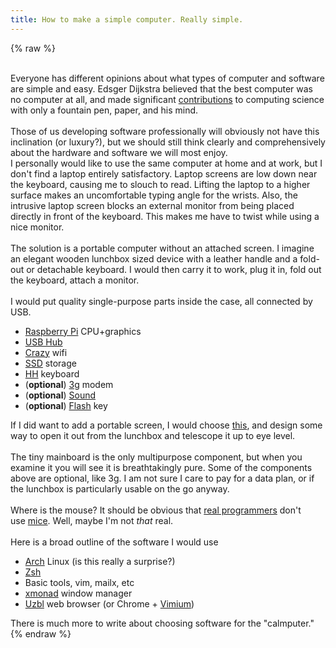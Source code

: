 ```yaml
---
title: How to make a simple computer. Really simple.
---
```


{% raw %}
<div class="css-full-post-content js-full-post-content">
<br />Everyone has different opinions about what types of computer and software are simple and easy. Edsger Dijkstra believed that the best computer was no computer at all, and made significant&nbsp;<a href="http://bit.ly/pHQKpZ">contributions</a>&nbsp;to computing science with only a fountain pen, paper, and his mind.<br /><br />Those of us developing software professionally will obviously not have this inclination (or luxury?), but we should still think clearly and comprehensively about the hardware and software we will most enjoy.<br />I personally would like to use the same computer at home and at work, but I don't find a laptop entirely satisfactory. Laptop screens are low down near the keyboard, causing me to slouch to read. Lifting the laptop to a higher surface makes an uncomfortable typing angle for the wrists. Also, the intrusive laptop screen blocks an external monitor from being placed directly in front of the keyboard. This makes me have to twist while using a nice monitor.<br /><br />The solution is a portable computer without an attached screen. I imagine an elegant wooden lunchbox sized device with a leather handle and a fold-out or detachable keyboard. I would then carry it to work, plug it in, fold out the keyboard, attach a monitor.<br /><br />I would put quality single-purpose parts inside the case, all connected by USB.<br /><ul><li><a href="http://www.raspberrypi.org/">Raspberry Pi</a>&nbsp;CPU+graphics</li><li><a href="http://amzn.to/nP7M0D">USB Hub</a></li><li><a href="http://amzn.to/pj2Hhm">Crazy</a>&nbsp;wifi</li><li><a href="http://amzn.to/qRppye">SSD</a>&nbsp;storage</li><li><a href="http://amzn.to/qfsync">HH</a>&nbsp;keyboard</li><li>(<strong>optional</strong>)&nbsp;<a href="http://amzn.to/pt1MQm">3g</a>&nbsp;modem</li><li>(<strong>optional</strong>)&nbsp;<a href="http://amzn.to/oWt6Jq">Sound</a></li><li>(<strong>optional</strong>)&nbsp;<a href="http://amzn.to/pIezwp">Flash</a>&nbsp;key</li></ul>If I did want to add a portable screen, I would choose&nbsp;<a href="http://amzn.to/oiFzLr">this</a>, and design some way to open it out from the lunchbox and telescope it up to eye level.<br /><br />The tiny mainboard is the only multipurpose component, but when you examine it you will see it is breathtakingly pure. Some of the components above are optional, like 3g. I am not sure I care to pay for a data plan, or if the lunchbox is particularly usable on the go anyway.<br /><br />Where is the mouse? It should be obvious that&nbsp;<a href="http://xkcd.com/378/">real programmers</a>&nbsp;don't use&nbsp;<a href="http://bit.ly/nqz7a9">mice</a>. Well, maybe I'm not&nbsp;<em>that</em>&nbsp;real.<br /><br />Here is a broad outline of the software I would use<br /><ul><li><a href="http://www.archlinux.org/">Arch</a>&nbsp;Linux (is this really a surprise?)</li><li><a href="http://www.zsh.org/">Zsh</a></li><li>Basic tools, vim, mailx, etc</li><li><a href="http://xmonad.org/">xmonad</a>&nbsp;window manager</li><li><a href="http://uzbl.org/">Uzbl</a>&nbsp;web browser (or Chrome +&nbsp;<a href="http://vimium.github.com/">Vimium</a>)</li></ul>There is much more to write about choosing software for the "calmputer."<br />
</div>
{% endraw %}
